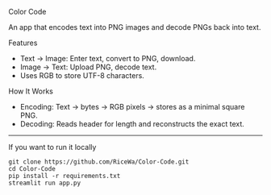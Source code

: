 Color Code

An app that encodes text into PNG images and decode PNGs back into text.


Features

- Text → Image: Enter text, convert to PNG, download.
- Image → Text: Upload PNG, decode text.
- Uses RGB to store UTF-8 characters.


How It Works

- Encoding: Text → bytes → RGB pixels → stores as a minimal square PNG.
- Decoding: Reads header for length and reconstructs the exact text.

---
If you want to run it locally

```
git clone https://github.com/RiceWa/Color-Code.git
cd Color-Code
pip install -r requirements.txt
streamlit run app.py
```
